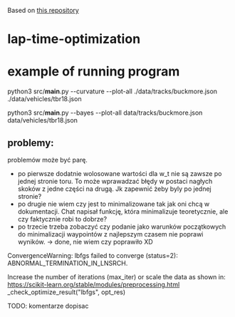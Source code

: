 Based on [this repository](https://github.com/joedavison17/dissertation/)
# lap-time-optimization

# example of running program
python3 src/__main__.py --curvature --plot-all ./data/tracks/buckmore.json ./data/vehicles/tbr18.json

python3 src/__main__.py --bayes --plot-all data/tracks/buckmore.json data/vehicles/tbr18.json


## problemy:
problemów może być parę. 
- po pierwsze  dodatnie wolosowane wartości dla w_t nie są zawsze po jednej stronie toru. To może wprawadzać błędy w postaci nagłych skoków z jedne części na drugą. Jk zapewnić żeby byly po jednej stronie?
- po drugie nie wiem czy jest to minimalizowane tak jak oni chcą w dokumentacji. Chat napisał funkcję, która minimalizuje teoretycznie, ale czy faktycznie robi to dobrze?
- po trzecie trzeba zobaczyć czy podanie jako warunków początkowych do minimalizacji waypointów z najlepszym czasem nie poprawi wyników. -> done, nie wiem czy poprawiło XD



 ConvergenceWarning: lbfgs failed to converge (status=2):
ABNORMAL_TERMINATION_IN_LNSRCH.

Increase the number of iterations (max_iter) or scale the data as shown in:
    https://scikit-learn.org/stable/modules/preprocessing.html
  _check_optimize_result("lbfgs", opt_res)

  TODO: komentarze dopisac